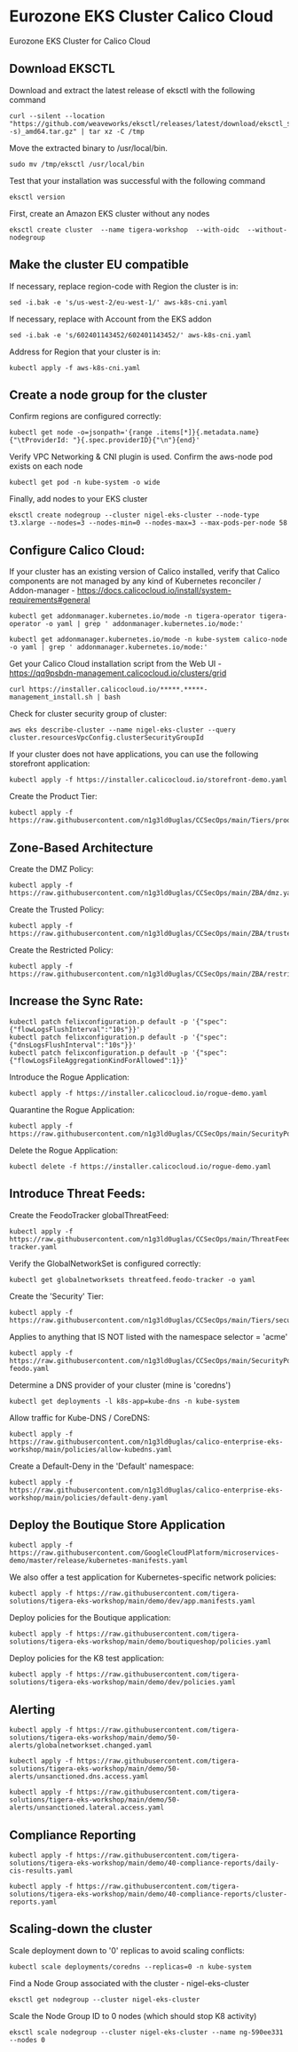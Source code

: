 # Eurozone EKS Cluster Calico Cloud
Eurozone EKS Cluster for Calico Cloud
## Download EKSCTL
Download and extract the latest release of eksctl with the following command
```
curl --silent --location "https://github.com/weaveworks/eksctl/releases/latest/download/eksctl_$(uname -s)_amd64.tar.gz" | tar xz -C /tmp
``` 
Move the extracted binary to /usr/local/bin.
```
sudo mv /tmp/eksctl /usr/local/bin
``` 
Test that your installation was successful with the following command
```
eksctl version
``` 
First, create an Amazon EKS cluster without any nodes
```
eksctl create cluster  --name tigera-workshop  --with-oidc  --without-nodegroup
```
## Make the cluster EU compatible
If necessary, replace region-code with Region the cluster is in:
```
sed -i.bak -e 's/us-west-2/eu-west-1/' aws-k8s-cni.yaml
```
If necessary, replace <account> with Account from the EKS addon
```
sed -i.bak -e 's/602401143452/602401143452/' aws-k8s-cni.yaml
```
Address for Region that your cluster is in:
```
kubectl apply -f aws-k8s-cni.yaml
```
## Create a node group for the cluster
Confirm regions are configured correctly:
```
kubectl get node -o=jsonpath='{range .items[*]}{.metadata.name}{"\tProviderId: "}{.spec.providerID}{"\n"}{end}'
```
Verify VPC Networking & CNI plugin is used. Confirm the aws-node pod exists on each node
```
kubectl get pod -n kube-system -o wide
```
Finally, add nodes to your EKS cluster
```
eksctl create nodegroup --cluster nigel-eks-cluster --node-type t3.xlarge --nodes=3 --nodes-min=0 --nodes-max=3 --max-pods-per-node 58
```
## Configure Calico Cloud:
If your cluster has an existing version of Calico installed, verify that Calico components are not managed by any kind of Kubernetes reconciler / Addon-manager - https://docs.calicocloud.io/install/system-requirements#general
```
kubectl get addonmanager.kubernetes.io/mode -n tigera-operator tigera-operator -o yaml | grep ' addonmanager.kubernetes.io/mode:'
```
```
kubectl get addonmanager.kubernetes.io/mode -n kube-system calico-node -o yaml | grep ' addonmanager.kubernetes.io/mode:'
```
Get your Calico Cloud installation script from the Web UI - https://qq9psbdn-management.calicocloud.io/clusters/grid
```
curl https://installer.calicocloud.io/*****.*****-management_install.sh | bash
```
Check for cluster security group of cluster:
```
aws eks describe-cluster --name nigel-eks-cluster --query cluster.resourcesVpcConfig.clusterSecurityGroupId
```
If your cluster does not have applications, you can use the following storefront application:
```
kubectl apply -f https://installer.calicocloud.io/storefront-demo.yaml
```
Create the Product Tier:
```
kubectl apply -f https://raw.githubusercontent.com/n1g3ld0uglas/CCSecOps/main/Tiers/product.yaml
```
## Zone-Based Architecture  
Create the DMZ Policy:
```
kubectl apply -f https://raw.githubusercontent.com/n1g3ld0uglas/CCSecOps/main/ZBA/dmz.yaml
```
Create the Trusted Policy:
```
kubectl apply -f https://raw.githubusercontent.com/n1g3ld0uglas/CCSecOps/main/ZBA/trusted.yaml
``` 
Create the Restricted Policy:
```
kubectl apply -f https://raw.githubusercontent.com/n1g3ld0uglas/CCSecOps/main/ZBA/restricted.yaml
``` 
## Increase the Sync Rate: 
``` 
kubectl patch felixconfiguration.p default -p '{"spec":{"flowLogsFlushInterval":"10s"}}'
kubectl patch felixconfiguration.p default -p '{"spec":{"dnsLogsFlushInterval":"10s"}}'
kubectl patch felixconfiguration.p default -p '{"spec":{"flowLogsFileAggregationKindForAllowed":1}}'
```
Introduce the Rogue Application:
```
kubectl apply -f https://installer.calicocloud.io/rogue-demo.yaml 
``` 
Quarantine the Rogue Application: 
```
kubectl apply -f https://raw.githubusercontent.com/n1g3ld0uglas/CCSecOps/main/SecurityPolicies/quarantine.yaml
```
Delete the Rogue Application:
```
kubectl delete -f https://installer.calicocloud.io/rogue-demo.yaml 
```
## Introduce Threat Feeds:
Create the FeodoTracker globalThreatFeed: 
``` 
kubectl apply -f https://raw.githubusercontent.com/n1g3ld0uglas/CCSecOps/main/ThreatFeeds/feodo-tracker.yaml
```
Verify the GlobalNetworkSet is configured correctly:
``` 
kubectl get globalnetworksets threatfeed.feodo-tracker -o yaml
``` 
Create the 'Security' Tier:
``` 
kubectl apply -f https://raw.githubusercontent.com/n1g3ld0uglas/CCSecOps/main/Tiers/security.yaml
```
Applies to anything that IS NOT listed with the namespace selector = 'acme' 
```
kubectl apply -f https://raw.githubusercontent.com/n1g3ld0uglas/CCSecOps/main/SecurityPolicies/block-feodo.yaml
```
Determine a DNS provider of your cluster (mine is 'coredns')
```
kubectl get deployments -l k8s-app=kube-dns -n kube-system
```  
Allow traffic for Kube-DNS / CoreDNS:
```
kubectl apply -f https://raw.githubusercontent.com/n1g3ld0uglas/calico-enterprise-eks-workshop/main/policies/allow-kubedns.yaml
```
Create a Default-Deny in the 'Default' namespace:
```
kubectl apply -f https://raw.githubusercontent.com/n1g3ld0uglas/calico-enterprise-eks-workshop/main/policies/default-deny.yaml
```
## Deploy the Boutique Store Application

```
kubectl apply -f https://raw.githubusercontent.com/GoogleCloudPlatform/microservices-demo/master/release/kubernetes-manifests.yaml
```  
We also offer a test application for Kubernetes-specific network policies:
```
kubectl apply -f https://raw.githubusercontent.com/tigera-solutions/tigera-eks-workshop/main/demo/dev/app.manifests.yaml
``` 
Deploy policies for the Boutique application:
```
kubectl apply -f https://raw.githubusercontent.com/tigera-solutions/tigera-eks-workshop/main/demo/boutiqueshop/policies.yaml
``` 
Deploy policies for the K8 test application:
```
kubectl apply -f https://raw.githubusercontent.com/tigera-solutions/tigera-eks-workshop/main/demo/dev/policies.yaml
```
## Alerting
```
kubectl apply -f https://raw.githubusercontent.com/tigera-solutions/tigera-eks-workshop/main/demo/50-alerts/globalnetworkset.changed.yaml
```
```
kubectl apply -f https://raw.githubusercontent.com/tigera-solutions/tigera-eks-workshop/main/demo/50-alerts/unsanctioned.dns.access.yaml
```
```
kubectl apply -f https://raw.githubusercontent.com/tigera-solutions/tigera-eks-workshop/main/demo/50-alerts/unsanctioned.lateral.access.yaml
``` 
## Compliance Reporting
```   
kubectl apply -f https://raw.githubusercontent.com/tigera-solutions/tigera-eks-workshop/main/demo/40-compliance-reports/daily-cis-results.yaml
```
```  
kubectl apply -f https://raw.githubusercontent.com/tigera-solutions/tigera-eks-workshop/main/demo/40-compliance-reports/cluster-reports.yaml
```  

## Scaling-down the cluster
Scale deployment down to '0' replicas to avoid scaling conflicts:
```
kubectl scale deployments/coredns --replicas=0 -n kube-system
```
Find a Node Group associated with the cluster - nigel-eks-cluster
```
eksctl get nodegroup --cluster nigel-eks-cluster
```
Scale the Node Group ID to 0 nodes (which should stop K8 activity)
```
eksctl scale nodegroup --cluster nigel-eks-cluster --name ng-590ee331 --nodes 0
```
